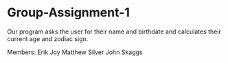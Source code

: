 # Group-Assignment-1
Our program asks the user for their name and birthdate and calculates their current age and zodiac sign.

Members:
Erik Joy
Matthew Silver
John Skaggs
